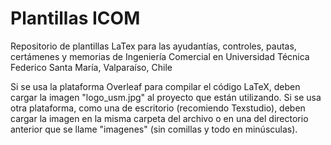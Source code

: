 # Plantillas ICOM

Repositorio de plantillas LaTex para las ayudantías, controles, pautas, certámenes y memorias de Ingeniería Comercial en Universidad Técnica Federico Santa María, Valparaíso, Chile

Si se usa la plataforma Overleaf para compilar el código LaTeX, deben cargar la imagen "logo_usm.jpg" al proyecto que están utilizando. Si se usa otra plataforma, como una de escritorio (recomiendo Texstudio), deben cargar la imagen en la misma carpeta del archivo o en una del directorio anterior que se llame "imagenes" (sin comillas y todo en minúsculas).
